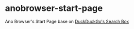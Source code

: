 # anobrowser-start-page
Ano Browser's Start Page base on [DuckDuckGo's Search Box](https://duckduckgo.com/search_box)
